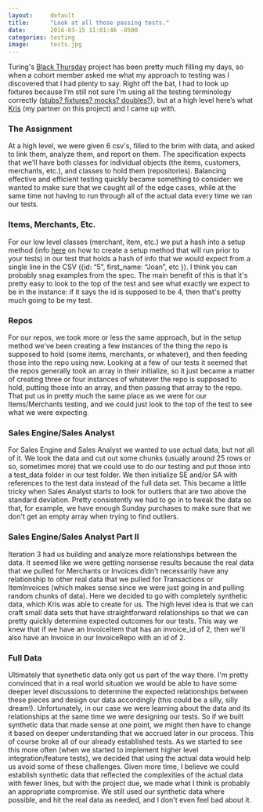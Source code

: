 ```yaml
---
layout:     default
title:      "Look at all those passing tests."
date:       2016-03-15 11:01:46 -0500
categories: testing
image:      tests.jpg
---
```

Turing's [Black Thursday](https://github.com/turingschool/curriculum/blob/master/source/projects/black_thursday.markdown) project has been pretty much filling my days, so when a cohort member asked me what my approach to testing was I discovered that I had plenty to say. Right off the bat, I had to look up fixtures because I’m still not sure I’m using all the testing terminology correctly ([stubs? fixtures? mocks? doubles?](http://martinfowler.com/articles/mocksArentStubs.html)), but at a high level here’s what [Kris](https://github.com/kristindiannefoss) (my partner on this project) and I came up with.

### The Assignment

At a high level, we were given 6 csv's, filled to the brim with data, and asked to link them, analyze them, and report on them. The specification expects that we'll have both classes for individual objects (the items, customers, merchants, etc.), and classes to hold them (repositories). Balancing effective and efficient testing quickly became something to consider: we wanted to make sure that we caught all of the edge cases, while at the same time not having to run through all of the actual data every time we ran our tests.

### Items, Merchants, Etc.

For our low level classes (merchant, item, etc.) we put a hash into a setup method (info [here](http://chriskottom.com/blog/2014/10/4-fantastic-ways-to-set-up-state-in-minitest/) on how to create a setup method that will run prior to your tests) in our test that holds a hash of info that we would expect from a single line in the CSV ({id: “5”, first_name: “Joan”,  etc }). I think you can probably snag examples from the spec. The main benefit of this is that it's pretty easy to look to the top of the test and see what exactly we expect to be in the instance: if it says the id is supposed to be 4, then that's pretty much going to be my test.

### Repos

For our repos, we took more or less the same approach, but in the setup method we've been creating a few instances of the thing the repo is supposed to hold (some items, merchants, or whatever), and then feeding those into the repo using new. Looking at a few of our tests it seemed that the repos generally took an array in their initialize, so it just became a matter of creating three or four instances of whatever the repo is supposed to hold, putting those into an array, and then passing that array to the repo. That put us in pretty much the same place as we were for our Items/Merchants testing, and we could just look to the top of the test to see what we were expecting.

### Sales Engine/Sales Analyst

For Sales Engine and Sales Analyst we wanted to use actual data, but not all of it. We took the data and cut out some chunks (usually around 25 rows or so, sometimes more) that we could use to do our testing and put those into a test_data folder in our test folder. We then initialize SE and/or SA with references to the test data instead of the full data set. This became a little tricky when Sales Analyst starts to look for outliers that are two above the standard deviation. Pretty consistently we had to go in to tweak the data so that, for example, we have enough Sunday purchases to make sure that we don't get an empty array when trying to find outliers.

### Sales Engine/Sales Analyst Part II

Iteration 3 had us building and analyze more relationships between the data. It seemed like we were getting nonsense results because the real data that we pulled for Merchants or Invoices didn't necessarily have any relationship to other real data that we pulled for Transactions or ItemInvoices (which makes sense since we were just going in and pulling random chunks of data). Here we decided to go with completely synthetic data, which Kris was able to create for us. The high level idea is that we can craft small data sets that have straightforward relationships so that we can pretty quickly determine expected outcomes for our tests. This way we knew that if we have an InvoiceItem that has an invoice_id of 2, then we'll also have an Invoice in our InvoiceRepo with an id of 2.

### Full Data

Ultimately that synethetic data only got us part of the way there. I'm pretty convinced that in a real world situation we would be able to have some deeper level discussions to determine the expected relationships between these pieces and design our data accordingly (this could be a silly, silly dream!). Unfortunately, in our case we were learning about the data and its relationships at the same time we were designing our tests. So if we built synthetic data that made sense at one point, we might then have to change it based on deeper understanding that we accrued later in our process. This of course broke all of our already established tests. As we started to see this more often (when we started to implement higher level integration/feature tests), we decided that using the actual data would help us avoid some of these challenges. Given more time, I believe we could establish synthetic data that reflected the complexities of the actual data with fewer lines, but with the project due, we made what I think is probably an appropriate compromise. We still used our synthetic data where possible, and hit the real data as needed, and I don't even feel bad about it.
